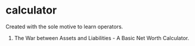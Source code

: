 # calculator
  Created with the sole motive to learn operators.
  1. The War between Assets and Liabilities - A Basic Net Worth Calculator.
  
